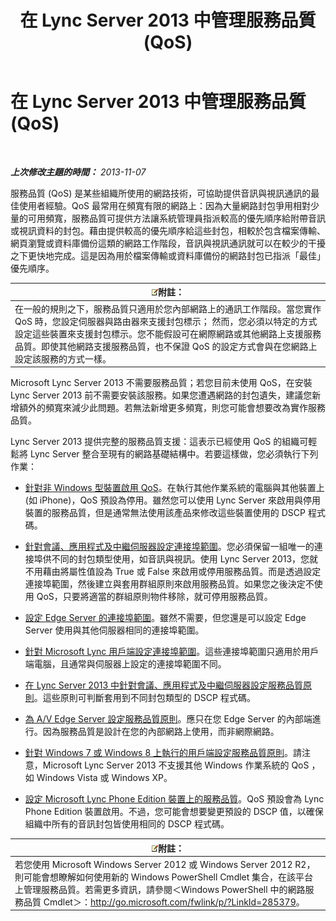 ﻿---
title: 在 Lync Server 2013 中管理服務品質 (QoS)
TOCTitle: 在 Lync Server 2013 中管理服務品質 (QoS)
ms:assetid: ab1051c3-8380-4d72-86df-37a61b1e4a41
ms:mtpsurl: https://technet.microsoft.com/zh-tw/library/Gg405409(v=OCS.15)
ms:contentKeyID: 49315245
ms.date: 08/10/2015
mtps_version: v=OCS.15
ms.translationtype: HT
---

# 在 Lync Server 2013 中管理服務品質 (QoS)

 

_**上次修改主題的時間：** 2013-11-07_

服務品質 (QoS) 是某些組織所使用的網路技術，可協助提供音訊與視訊通訊的最佳使用者經驗。QoS 最常用在頻寬有限的網路上：因為大量網路封包爭用相對少量的可用頻寬，服務品質可提供方法讓系統管理員指派較高的優先順序給附帶音訊或視訊資料的封包。藉由提供較高的優先順序給這些封包，相較於包含檔案傳輸、網頁瀏覽或資料庫備份這類的網路工作階段，音訊與視訊通訊就可以在較少的干擾之下更快地完成。這是因為用於檔案傳輸或資料庫備份的網路封包已指派「最佳」優先順序。

<table>
<thead>
<tr class="header">
<th><img src="images/Gg398811.note(OCS.15).gif" title="note" alt="note" />附註：</th>
</tr>
</thead>
<tbody>
<tr class="odd">
<td>在一般的規則之下，服務品質只適用於您內部網路上的通訊工作階段。當您實作 QoS 時，您設定伺服器與路由器來支援封包標示； 然而，您必須以特定的方式設定這些裝置來支援封包標示。您不能假設可在網際網路或其他網路上支援服務品質。即使其他網路支援服務品質，也不保證 QoS 的設定方式會與在您網路上設定該服務的方式一樣。</td>
</tr>
</tbody>
</table>


Microsoft Lync Server 2013 不需要服務品質；若您目前未使用 QoS，在安裝 Lync Server 2013 前不需要安裝該服務。如果您遭遇網路的封包遺失，建議您新增額外的頻寬來減少此問題。若無法新增更多頻寬，則您可能會想要改為實作服務品質。

Lync Server 2013 提供完整的服務品質支援：這表示已經使用 QoS 的組織可輕鬆將 Lync Server 整合至現有的網路基礎結構中。若要這樣做，您必須執行下列作業：

  - [針對非 Windows 型裝置啟用 QoS](lync-server-2013-enabling-qos-for-devices-that-are-not-based-on-windows.md)。在執行其他作業系統的電腦與其他裝置上 (如 iPhone)，QoS 預設為停用。雖然您可以使用 Lync Server 來啟用與停用裝置的服務品質，但是通常無法使用該產品來修改這些裝置使用的 DSCP 程式碼。

  - [針對會議、應用程式及中繼伺服器設定連接埠範圍](lync-server-2013-configuring-port-ranges-for-your-conferencing-application-and-mediation-servers.md)。您必須保留一組唯一的連接埠供不同的封包類型使用，如音訊與視訊。使用 Lync Server 2013，您就不用藉由將屬性值設為 True 或 False 來啟用或停用服務品質。而是透過設定連接埠範圍，然後建立與套用群組原則來啟用服務品質。如果您之後決定不使用 QoS，只要將適當的群組原則物件移除，就可停用服務品質。

  - [設定 Edge Server 的連接埠範圍](lync-server-2013-configuring-port-ranges-for-your-edge-servers.md)。雖然不需要，但您還是可以設定 Edge Server 使用與其他伺服器相同的連接埠範圍。

  - [針對 Microsoft Lync 用戶端設定連接埠範圍](lync-server-2013-configuring-port-ranges-for-your-microsoft-lync-clients.md)。這些連接埠範圍只適用於用戶端電腦，且通常與伺服器上設定的連接埠範圍不同。

  - [在 Lync Server 2013 中針對會議、應用程式及中繼伺服器設定服務品質原則](lync-server-2013-configuring-a-quality-of-service-policy-for-your-conferencing-application-and-mediation-servers.md)。這些原則可判斷套用到不同封包類型的 DSCP 程式碼。

  - [為 A/V Edge Server 設定服務品質原則](lync-server-2013-configuring-a-quality-of-service-policy-for-your-a-v-edge-servers.md)。應只在您 Edge Server 的內部端進行。因為服務品質是設計在您的內部網路上使用，而非網際網路。

  - [針對 Windows 7 或 Windows 8 上執行的用戶端設定服務品質原則](lync-server-2013-configuring-quality-of-service-policies-for-clients-running-on-windows-7-or-windows-8.md)。請注意，Microsoft Lync Server 2013 不支援其他 Windows 作業系統的 QoS ，如 Windows Vista 或 Windows XP。

  - [設定 Microsoft Lync Phone Edition 裝置上的服務品質](lync-server-2013-configuring-quality-of-service-on-microsoft-lync-phone-edition-devices.md)。QoS 預設會為 Lync Phone Edition 裝置啟用。不過，您可能會想要變更預設的 DSCP 值，以確保組織中所有的音訊封包皆使用相同的 DSCP 程式碼。

<table>
<thead>
<tr class="header">
<th><img src="images/Gg398811.note(OCS.15).gif" title="note" alt="note" />附註：</th>
</tr>
</thead>
<tbody>
<tr class="odd">
<td>若您使用 Microsoft Windows Server 2012 或 Windows Server 2012 R2，則可能會想瞭解如何使用新的 Windows PowerShell Cmdlet 集合，在該平台上管理服務品質。若需更多資訊，請參閱＜Windows PowerShell 中的網路服務品質 Cmdlet＞：<a href="http://go.microsoft.com/fwlink/p/?linkid=285379">http://go.microsoft.com/fwlink/p/?LinkId=285379</a>。</td>
</tr>
</tbody>
</table>

